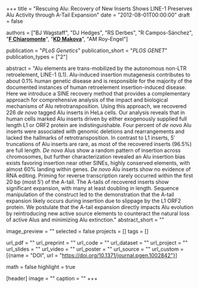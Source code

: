 +++
title = "Rescuing Alu: Recovery of New Inserts Shows LINE-1 Preserves Alu Activity through A-Tail Expansion"
date = "2012-08-01T00:00:00"
draft = false

authors = ["BJ Wagstaff", "DJ Hedges", "RS Derbes", "R Campos-Sánchez", "[__F Chiaromonte__](https://sites.psu.edu/chiaromonte)", "[__KD Makova__](http://www.bx.psu.edu/makova_lab)", "AM Roy-Engel"]

publication = "_PLoS Genetics_"
publication_short = "_PLOS GENET_"
publication_types = ["2"]

abstract = "Alu elements are trans-mobilized by the autonomous non-LTR retroelement, LINE-1 (L1). Alu-induced insertion mutagenesis contributes to about 0.1% human genetic disease and is responsible for the majority of the documented instances of human retroelement insertion-induced disease. Here we introduce a SINE recovery method that provides a complementary approach for comprehensive analysis of the impact and biological mechanisms of Alu retrotransposition. Using this approach, we recovered 226 _de novo_ tagged Alu inserts in HeLa cells. Our analysis reveals that in human cells marked Alu inserts driven by either exogenously supplied full length L1 or ORF2 protein are indistinguishable. Four percent of _de novo_ Alu inserts were associated with genomic deletions and rearrangements and lacked the hallmarks of retrotransposition. In contrast to L1 inserts, 5′ truncations of Alu inserts are rare, as most of the recovered inserts (96.5%) are full length. _De novo_ Alus show a random pattern of insertion across chromosomes, but further characterization revealed an Alu insertion bias exists favoring insertion near other SINEs, highly conserved elements, with almost 60% landing within genes. _De novo_ Alu inserts show no evidence of RNA editing. Priming for reverse transcription rarely occurred within the first 20 bp (most 5′) of the A-tail. The A-tails of recovered inserts show significant expansion, with many at least doubling in length. Sequence manipulation of the construct led to the demonstration that the A-tail expansion likely occurs during insertion due to slippage by the L1 ORF2 protein. We postulate that the A-tail expansion directly impacts Alu evolution by reintroducing new active source elements to counteract the natural loss of active Alus and minimizing Alu extinction."
abstract_short = ""

image_preview = ""
selected = false
projects = []
tags = []

url_pdf = ""
url_preprint = ""
url_code = ""
url_dataset = ""
url_project = ""
url_slides = ""
url_video = ""
url_poster = ""
url_source = ""
url_custom = [{name = "DOI", url = "https://doi.org/10.1371/journal.pgen.1002842"}]

math = false
highlight = true

[header]
image = ""
caption = ""
+++
